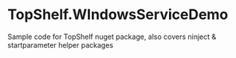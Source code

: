 # TopShelf.WIndowsServiceDemo
Sample code for TopShelf nuget package, also covers ninject &amp; startparameter helper packages
